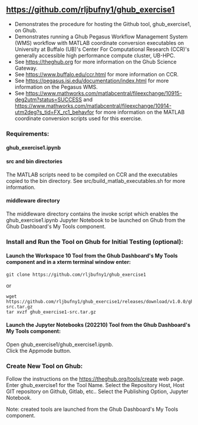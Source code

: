 ## https://github.com/rljbufny1/ghub_exercise1

- Demonstrates the procedure for hosting the Github tool, ghub_exercise1, on Ghub.
- Demonstrates running a Ghub Pegasus Workflow Management System (WMS) workflow with MATLAB coordinate conversion executables on University at Buffalo (UB)'s Center For Computational Research (CCR)'s generally accessible high performance compute cluster, UB-HPC.
- See https://theghub.org for more information on the Ghub Science Gateway.<br /> 
- See https://www.buffalo.edu/ccr.html for more information on CCR.<br />
- See https://pegasus.isi.edu/documentation/index.html for more information on the Pegasus WMS.<br /> 
- See https://www.mathworks.com/matlabcentral/fileexchange/10915-deg2utm?status=SUCCESS and https://www.mathworks.com/matlabcentral/fileexchange/10914-utm2deg?s_tid=FX_rc1_behavfor for more information on the MATLAB coordinate conversion scripts used for this exercise.

### Requirements:

#### ghub_exercise1.ipynb

#### src and bin directories

The MATLAB scripts need to be compiled on CCR and the executables copied to the bin directory. See src/build_matlab_executables.sh for more information. 

#### middleware directory

The middleware directory contains the invoke script which enables the ghub_exercise1.ipynb Jupyter Notebook to be launched on Ghub from the Ghub Dashboard's My Tools component.

### Install and Run the Tool on Ghub for Initial Testing (optional):

#### Launch the Workspace 10 Tool from the Ghub Dashboard's My Tools component and in a xterm terminal window enter:<br />

```
git clone https://github.com/rljbufny1/ghub_exercise1
```
or 
```
wget https://github.com/rljbufny1/ghub_exercise1/releases/download/v1.0.0/ghub_exercise1-src.tar.gz
tar xvzf ghub_exercise1-src.tar.gz
```

#### Launch the Jupyter Notebooks (202210) Tool from the Ghub Dashboard's My Tools component:<br />

Open ghub_exercise1/ghub_exercise1.ipynb.<br />
Click the Appmode button.<br />

### Create New Tool on Ghub:

Follow the instructions on the https://theghub.org/tools/create web page. Enter ghub_exercise1 for the Tool Name. Select the Repository Host, Host GIT repository on Github, Gitlab, etc.. Select the Publishing Option, Jupyter Notebook.  

Note: created tools are launched from the Ghub Dashboard's My Tools component.
